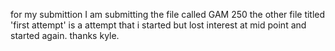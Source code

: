 for my submittion I am submitting the file called GAM 250
the other file titled 'first attempt' is a attempt that i started but lost interest at mid point and started again. thanks kyle.
